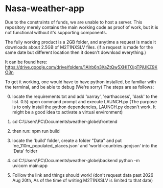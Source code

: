 # Nasa-weather-app

Due to the constraints of funds, we are unable to host a server. This repository merely contains the main working code as proof of work, but it is not functional without it's supporting components. 

The fully working product is a 2GB folder, and anytime a request is made it downloads about 2.5GB of M2T1NXSLV files. (if a request is made for the same date but different location then it doesn't download everything.) 

It can be found here: https://drive.google.com/drive/folders/1AIrb6n3XaZtQw5XHlTOjpTPjUKZ9KO3n

To get it working, one would have to have python installed, be familiar with the terminal, and be able to debug (We're sorry) 
The steps are as follows: 

0) locate the requirements.txt and add 'xarray', 'earthaccess', 'dask' to the list. 
0.5) open command prompt and execute LAUNCH.py (The purpose is to only install the python dependencies, LAUNCH.py doesn't work. It might be a good idea to activate a virtual environment)

1) cd C:\Users\PC\Documents\weather-globe\frontend
2) then run: npm run build
3) locate the 'build' folder, create a folder "Data" and put 'ne_110m_populated_places.json' and 'world-countries.geojson' into the 'Data' folder
4) cd C:\Users\PC\Documents\weather-globe\backend 
python -m uvicorn main:app
5) Folllow the link and things should work! (don't request data past 2026 Aug 20th, As of the time of writing M2T1NXSLV is limited to that date) 

